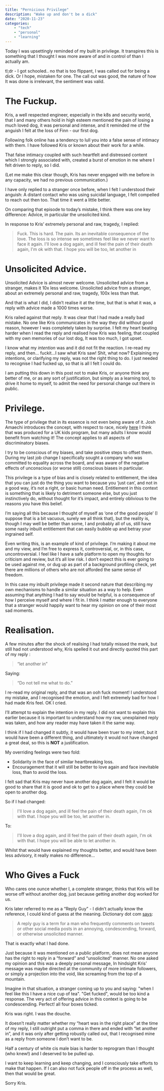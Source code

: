```yaml
---
title: "Pernicious Privilege"
description: "Wake up and don't be a dick"
date: "2020-11-23"
categories: 
    - "tech"
    - "personal"
    - "learning"
---
```


Today I was upsettingly reminded of my built in privilege. It transpires this is something that I thought I was more aware of and in control of than I actually am.

<!--more-->

tl;dr - I got schooled.. no that is too flippant, I was called out for being a dick. Or I hope, mistaken for one. The call out was good, the nature of how It was done is irrelevant, the sentiment was valid.

# The Fuckup.

Kris, a well respected engineer, especially in the k8s and security world, that I and many others hold in high esteem mentioned the pain of losing a much loved dog, it was personal and intense, and it reminded me of the anguish I felt at the loss of Finn - our first dog.

Following folk online has a tendency to lull you into a false sense of intimacy with them. I have followed Kris or known about their work for a while.

That false intimacy coupled with such heartfelt and distressed content which I strongly associated with, created a burst of emotion in me where I felt driven to reply, so I did.

(Let me make this clear though, Kris has never engaged with me before in any capacity, we had no previous communication.)

I have only replied to a stranger once before, when I felt I understood their anguish: A distant contact who was using suicidal language, I felt compelled to reach out then too. That time it went a little better. 

On comparing that episode to today’s mistake, I think there was one key difference:
Advice, in particular the unsolicited kind.

In response to Kris’ extremely personal and raw, tragedy, I replied:

>Fuck. This is hard. The pain. Its an inevitable consequence of the love. The loss is so intense we sometimes feel like we never want to face it again. I'll love a dog again, and ill feel the pain of their death again, I'm ok with that. I hope you will be too, let another in
 
# Unsolicited Advice.

Unsolicited Advice is almost never welcome. Unsolicited advice from a stranger, makes it 10x less welcome. Unsolicited advice from a stranger, about an extremely personal and raw, tragedy, 100x less than that.

And that is what I did, I didn’t realise it at the time, but that is what it was, a reply with advice made a 1000 times worse.

Kris railed against that reply. It was clear that I had made a really bad mistake. No one like Kris communicates in the way they did without good reason, however I was completely taken by surprise. I felt my heart beating harder when I read the reply and realised how Kris was feeling, that coupled with my own memories of our lost dog, It was too much, I got upset.

I know what my *intention* was and it did not fit the reaction. I re-read my reply, and then… fuckit...I saw what Kris saw! Shit, what now? Explaining my intentions, or clarifying my reply, was not the right thing to do. I just needed to recognise I had fucked up, so that is all I felt I could do.

I am putting this down in this post not to make Kris, or anyone think any better of me, or as any sort of justification, but simply as a learning tool, to drive it home to myself, to admit the need for personal change out there in public.

# Privilege.

The type of privilege that in its essence is not even being aware of it. Josh Amaechi introduces the concept, with respect to race, nicely [here](https://www.youtube.com/watch?v=vbPJfxRYmCg&ab_channel=KristenTassin) I think that was produced for a UK kids program, but many adults I know would benefit from watching it! The concept applies to all aspects of discriminatory biases.

I try to be conscious of my biases, and take positive steps to offset them. During my last job change I specifically sought a company who was committed to equality across the board, and was aware of the negative effects of unconscious (or worse still) conscious biases in particular.

This privilege is a type of bias and is closely related to entitlement, the idea that you can just do the thing you want to because you ‘just can’, and not in a good way, it’s not a right, or basic human need. Entitlement in this context is something that is likely to detriment someone else, but you just instinctively do, without thought for it’s impact, and entirely oblivious to the reasons you have this belief.

I’m saying all this because I thought of myself as ‘one of the good people’ (I suppose that is a bit vacuous, surely we all think that), but the reality is, though I may well be better than some, I and probably all of us, still have some nasty inbuilt entitlement that can easily bubble up and betray your ingrained self.

Even writing this, is an example of kind of privilege. I’m making it about me and my view, and I’m free to express it, controversial, or, in this case, uncontroversial. I feel like I have a safe platform to open my thoughts for criticism and review, but it’s all low risk. I don’t expect this is ever going to be used against me, or dug up as part of a background profiling check, yet there are millions of others who are not afforded the same sense of freedom.

In this case my inbuilt privilege made it second nature that describing my own mechanisms to handle a similar situation as a way to help. Even assuming that anything I had to say would be helpful, is a consequence of how I perceive myself and where I fit in. I think I matter enough to everyone that a stranger would happily want to hear my opinion on one of their most sad moments.

# Realisation.

A few minutes after the shock of realising I had totally missed the mark, but still had not understood why, Kris spelled it out and directly quoted this part of my reply :

> “let another in” 

Saying:

> “Do not tell me what to do.”

I re-read my original reply, and that was an ooh fuck moment! I understood my mistake, and I recognised the emotion, and I felt extremely bad for how I had made Kris feel. OK I cried.

I’ll attempt to explain the intention in my reply. I did not want to explain this earlier because it is important to understand how my raw, unexplained reply was taken, and how any reader may have taken it the same way. 

I think if I had changed it subtly, it would have been truer to my intent, but it would have been a different thing, and ultimately it would not have changed a great deal, so this is **NOT** a justification.

My overriding feelings were two fold:
* Solidarity in the face of similar heartbreaking loss.
* Encouragement that it will still be better to love again and face inevitable loss, than to avoid the loss.

I felt sad that Kris may never have another dog again, and I felt it would be good to share that it is good and ok to get to a place where they could be open to another dog.

So if I had changed: 

> I'll love a dog again, and ill feel the pain of their death again, I'm ok with that. I hope you will be too, let another in.

To:

> I'll love a dog again, and ill feel the pain of their death again, I'm ok with that. I hope you will be able to let another in.

Whilst that would have explained my thoughts better, and would have been less advisory, it really makes no difference…

# Who Gives a Fuck

Who cares one ounce whether I, a complete stranger, thinks that Kris will be worse off without another dog, just because getting another dog worked for us.

Kris later referred to me as a “Reply Guy” - I didn’t actually know the reference, I could kind of guess at the meaning. Dictionary dot com [says](https://www.dictionary.com/e/slang/reply-guy/):

> A reply guy is a term for a man who frequently comments on tweets or other social media posts in an annoying, condescending, forward, or otherwise unsolicited manner. 

That is exactly what I had done. 

Just because it was mentioned on a public platform, does not mean anyone has the right to reply in a “forward” and “unsolicited” manner. No one asked my opinion and this was a deeply personal message, In hindsight Kris’ message was maybe directed at the community of more intimate followers, or simply a projection into the void, like screaming from the top of a mountain.

Imagine in that situation, a stranger coming up to you and saying: "when I feel like this I have a nice cup of tea". "Get fucked", would be too kind a response. The very act of offering advice in this context is going to be condescending. Perfect! all four boxes ticked.

Kris was right. I was the douche.

It doesn’t really matter whether my “heart was in the right place” at the time of my reply, I still outright put a comma in there and ended with “let another in”, and it was only after getting robustly called out, that I recognised mine as a reply from someone I don’t want to be.

Half a century of white cis male bias is harder to reprogram than I thought (who knew!) and I deserved to be pulled up. 

I want to keep learning and keep changing, and I consciously take efforts to make that happen. If I can also not fuck people off in the process as well, then that would be great.

Sorry Kris.
